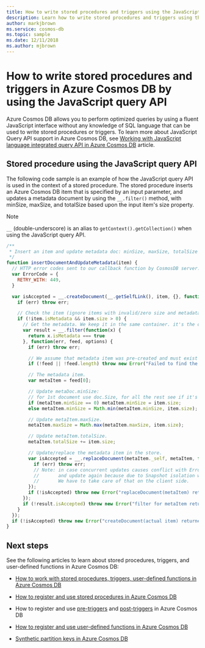 ```yaml
---
title: How to write stored procedures and triggers using the JavaScript query API in Azure Cosmos DB 
description: Learn how to write stored procedures and triggers using the JavaScript Query API in Azure Cosmos DB 
author: markjbrown
ms.service: cosmos-db
ms.topic: sample
ms.date: 12/11/2018
ms.author: mjbrown
---
```


# How to write stored procedures and triggers in Azure Cosmos DB by using the JavaScript query API

Azure Cosmos DB allows you to perform optimized queries by using a fluent JavaScript interface without any knowledge of SQL language that can be used to write stored procedures or triggers. To learn more about JavaScript Query API support in Azure Cosmos DB, see [Working with JavaScript language integrated query API in Azure Cosmos DB](javascript-query-api.md) article.

## <a id="stored-procedures"></a>Stored procedure using the JavaScript query API

The following code sample is an example of how the JavaScript query API is used in the context of a stored procedure. The stored procedure inserts an Azure Cosmos DB item that is specified by an input parameter, and updates a metadata document by using the `__.filter()` method, with minSize, maxSize, and totalSize based upon the input item's size property.

> [!NOTE]
> `__` (double-underscore) is an alias to `getContext().getCollection()` when using the JavaScript query API.

```javascript
/**
 * Insert an item and update metadata doc: minSize, maxSize, totalSize based on item.size.
 */
function insertDocumentAndUpdateMetadata(item) {
  // HTTP error codes sent to our callback function by CosmosDB server.
  var ErrorCode = {
    RETRY_WITH: 449,
  }

  var isAccepted = __.createDocument(__.getSelfLink(), item, {}, function(err, item, options) {
    if (err) throw err;

    // Check the item (ignore items with invalid/zero size and metadata itself) and call updateMetadata.
    if (!item.isMetadata && item.size > 0) {
      // Get the metadata. We keep it in the same container. it's the only item that has .isMetadata = true.
      var result = __.filter(function(x) {
        return x.isMetadata === true
      }, function(err, feed, options) {
        if (err) throw err;

        // We assume that metadata item was pre-created and must exist when this script is called.
        if (!feed || !feed.length) throw new Error("Failed to find the metadata item.");

        // The metadata item.
        var metaItem = feed[0];

        // Update metaDoc.minSize:
        // for 1st document use doc.Size, for all the rest see if it's less than last min.
        if (metaItem.minSize == 0) metaItem.minSize = item.size;
        else metaItem.minSize = Math.min(metaItem.minSize, item.size);

        // Update metaItem.maxSize.
        metaItem.maxSize = Math.max(metaItem.maxSize, item.size);

        // Update metaItem.totalSize.
        metaItem.totalSize += item.size;

        // Update/replace the metadata item in the store.
        var isAccepted = __.replaceDocument(metaItem._self, metaItem, function(err) {
          if (err) throw err;
          // Note: in case concurrent updates causes conflict with ErrorCode.RETRY_WITH, we can't read the meta again
          //       and update again because due to Snapshot isolation we will read same exact version (we are in same transaction).
          //       We have to take care of that on the client side.
        });
        if (!isAccepted) throw new Error("replaceDocument(metaItem) returned false.");
      });
      if (!result.isAccepted) throw new Error("filter for metaItem returned false.");
    }
  });
  if (!isAccepted) throw new Error("createDocument(actual item) returned false.");
}
```

## Next steps

See the following articles to learn about stored procedures, triggers, and user-defined functions in Azure Cosmos DB:

* [How to work with stored procedures, triggers, user-defined functions in Azure Cosmos DB](how-to-use-stored-procedures-triggers-udfs.md)

* [How to register and use stored procedures in Azure Cosmos DB](how-to-use-stored-procedures-triggers-udfs.md#stored-procedures)

* How to register and use [pre-triggers](how-to-use-stored-procedures-triggers-udfs.md#pre-triggers) and [post-triggers](how-to-use-stored-procedures-triggers-udfs.md#post-triggers) in Azure Cosmos DB

* [How to register and use user-defined functions in Azure Cosmos DB](how-to-use-stored-procedures-triggers-udfs.md#udfs)

* [Synthetic partition keys in Azure Cosmos DB](synthetic-partition-keys.md)
